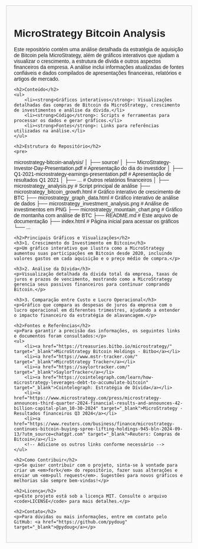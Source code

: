 <div style="font-family: Arial, sans-serif; padding: 20px; border: 1px solid #ccc; background-color: #f9f9f9;">
    <h1>MicroStrategy Bitcoin Analysis</h1>
    <p>Este repositório contém uma análise detalhada da estratégia de aquisição de Bitcoin pela MicroStrategy, além de gráficos interativos que ajudam a visualizar o crescimento, a estrutura de dívida e outros aspectos financeiros da empresa. A análise inclui informações atualizadas de fontes confiáveis e dados compilados de apresentações financeiras, relatórios e artigos de mercado.</p>
    
    <h2>Conteúdo</h2>
    <ul>
        <li><strong>Gráficos interativos</strong>: Visualizações detalhadas das compras de Bitcoin da MicroStrategy, crescimento de investimentos e análise da dívida.</li>
        <li><strong>Código</strong>: Scripts e ferramentas para processar os dados e gerar gráficos.</li>
        <li><strong>Fontes</strong>: Links para referências utilizadas na análise.</li>
    </ul>
    
    <h2>Estrutura do Repositório</h2>
    <pre>
microstrategy-bitcoin-analysis/
│
├── source/
│   ├── MicroStrategy-Investor-Day-Presentation.pdf         # Apresentação do dia do investidor
│   ├── Q1-2021-microstrategy-earnings-presentation.pdf     # Apresentação de resultados Q1 2021
│   ├── ...                                                 # Outros relatórios financeiros
│
├── microstrategy_analysis.py                               # Script principal de análise
├── microstrategy_bitcoin_growth.html                       # Gráfico interativo de crescimento de BTC
├── microstrategy_graph_data.html                           # Gráfico interativo de análise de dados
├── microstrategy_investment_analysis.png                   # Análise de investimentos em PNG
├── microstrategy_mountain_chart.png                        # Gráfico de montanha com análise de BTC
├── README.md                                               # Este arquivo de documentação
├── index.html                                              # Página inicial para acessar os gráficos
└── ...
    </pre>
    
    <h2>Principais Gráficos e Visualizações</h2>
    <h3>1. Crescimento do Investimento em Bitcoin</h3>
    <p>Um gráfico interativo que ilustra como a MicroStrategy aumentou suas participações em Bitcoin desde 2020, incluindo valores gastos em cada aquisição e o preço médio de compra.</p>
    
    <h3>2. Análise da Dívida</h3>
    <p>Visualização detalhada da dívida total da empresa, taxas de juros e prazos de vencimento, mostrando como a MicroStrategy gerencia seus passivos financeiros para continuar comprando Bitcoin.</p>
    
    <h3>3. Comparação entre Custo e Lucro Operacional</h3>
    <p>Gráfico que compara as despesas de juros da empresa com o lucro operacional em diferentes trimestres, ajudando a entender o impacto financeiro da estratégia de alavancagem.</p>
    
    <h2>Fontes e Referências</h2>
    <p>Para garantir a precisão das informações, os seguintes links e documentos foram consultados:</p>
    <ul>
        <li><a href="https://treasuries.bitbo.io/microstrategy/" target="_blank">MicroStrategy Bitcoin Holdings - Bitbo</a></li>
        <li><a href="https://www.mstr-tracker.com/" target="_blank">MicroStrategy Tracker</a></li>
        <li><a href="https://saylortracker.com/" target="_blank">SaylorTracker</a></li>
        <li><a href="https://cointelegraph.com/learn/how-microstrategy-leverages-debt-to-accumulate-bitcoin" target="_blank">Cointelegraph: Estratégia de Dívida</a></li>
        <li><a href="https://www.microstrategy.com/press/microstrategy-announces-third-quarter-2024-financial-results-and-announces-42-billion-capital-plan_10-30-2024" target="_blank">MicroStrategy - Resultados financeiros Q3 2024</a></li>
        <li><a href="https://www.reuters.com/business/finance/microstrategy-continues-bitcoin-buying-spree-lifting-holdings-945-bln-2024-09-13/?utm_source=chatgpt.com" target="_blank">Reuters: Compras de Bitcoin</a></li>
        <!-- Adicione os outros links conforme necessário -->
    </ul>
    
    <h2>Como Contribuir</h2>
    <p>Se quiser contribuir com o projeto, sinta-se à vontade para criar um <em>fork</em> do repositório, fazer suas alterações e enviar um <em>pull request</em>. Sugestões para novos gráficos e melhorias são sempre bem-vindas!</p>
    
    <h2>Licença</h2>
    <p>Este projeto está sob a licença MIT. Consulte o arquivo <code>LICENSE</code> para mais detalhes.</p>
    
    <h2>Contato</h2>
    <p>Para dúvidas ou mais informações, entre em contato pelo GitHub: <a href="https://github.com/pydoug" target="_blank">@pydoug</a></p>
</div>
